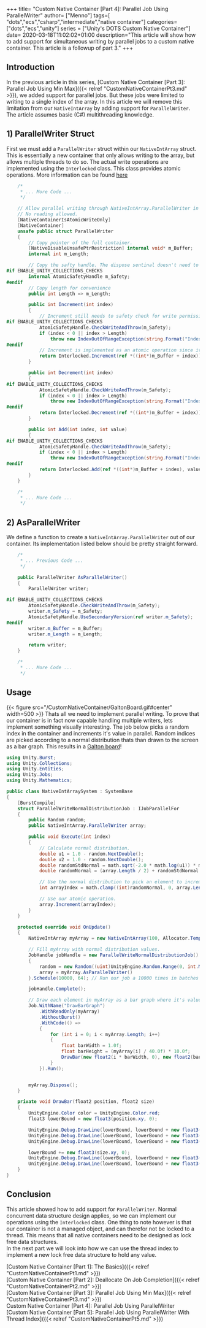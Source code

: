 +++
title= "Custom Native Container [Part 4]: Parallel Job Using ParallelWriter"
author= ["Menno"]
tags=[ "dots","ecs","csharp","intermediate","native container"]
categories=["dots","ecs","unity"]
series = ["Unity's DOTS Custom Native Container"]
date= 2020-03-18T11:02:02+01:00
description="This article will show how to add support for simultaneous writing by parallel jobs to a custom native container. This article is a followup of part 3."
+++

## Introduction
In the previous article in this series, [Custom Native Container [Part 3]: Parallel Job Using Min Max]({{< relref "CustomNativeContainerPt3.md" >}}), we added support for parallel jobs. But these jobs were limited to writing to a single index of the array. In this article we will remove this limitation from our `NativeIntArray` by adding support for `ParallelWriter`. The article assumes basic (C#) multithreading knowledge.

## 1) ParallelWriter Struct
First we must add a `ParallelWriter` struct within our `NativeIntArray` struct. This is essentially a new container that only allows writing to the array, but allows multiple threads to do so. The actual write operations are implemented using the `Interlocked` class. This class provides atomic operations. More information can be found [here](https://docs.microsoft.com/en-us/dotnet/api/system.threading.interlocked?view=netframework-4.8)
```csharp {linenostart=144}
	/*
	 * ... More Code ...
	 */

	// Allow parallel writing through NativeIntArray.ParallelWriter in a parallel job.
	// No reading allowed.
    [NativeContainerIsAtomicWriteOnly]
    [NativeContainer]
    unsafe public struct ParallelWriter
    {
        // Copy pointer of the full container.
        [NativeDisableUnsafePtrRestriction] internal void* m_Buffer;
        internal int m_Length;

        // Copy the safty handle. The dispose sentinal doesn't need to be copied as no memory will be allocated within this struct.
#if ENABLE_UNITY_COLLECTIONS_CHECKS
        internal AtomicSafetyHandle m_Safety;
#endif
		// Copy length for convenience
        public int Length => m_Length;

        public int Increment(int index)
        {
            // Increment still needs to safety check for write permissions and index range.
#if ENABLE_UNITY_COLLECTIONS_CHECKS
            AtomicSafetyHandle.CheckWriteAndThrow(m_Safety);
			if (index < 0 || index > Length)
				throw new IndexOutOfRangeException(string.Format("Index {0} is out of range of '{1}' Length.", index, Length));
#endif
            // Increment is implemented as an atomic operation since it can be incremented by multiple threads at the same time.
            return Interlocked.Increment(ref *((int*)m_Buffer + index));
        }

        public int Decrement(int index)
        {
#if ENABLE_UNITY_COLLECTIONS_CHECKS
            AtomicSafetyHandle.CheckWriteAndThrow(m_Safety);
			if (index < 0 || index > Length)
				throw new IndexOutOfRangeException(string.Format("Index {0} is out of range of '{1}' Length.", index, Length));
#endif
            return Interlocked.Decrement(ref *((int*)m_Buffer + index));
        }

        public int Add(int index, int value)
        {
#if ENABLE_UNITY_COLLECTIONS_CHECKS
            AtomicSafetyHandle.CheckWriteAndThrow(m_Safety);
			if (index < 0 || index > Length)
				throw new IndexOutOfRangeException(string.Format("Index {0} is out of range of '{1}' Length.", index, Length));
#endif
            return Interlocked.Add(ref *((int*)m_Buffer + index), value);
        }
    }

	/*
	 * ... More Code ...
	 */
```

## 2) AsParallelWriter
We define a function to create a `NativeIntArray.ParallelWriter` out of our container. Its implementation listed below should be pretty straight forward.
```csharp {linenostart=194}
	/*
	 * ... Previous Code ...
	 */

	public ParallelWriter AsParallelWriter()
    {
        ParallelWriter writer;

#if ENABLE_UNITY_COLLECTIONS_CHECKS
        AtomicSafetyHandle.CheckWriteAndThrow(m_Safety);
        writer.m_Safety = m_Safety;
        AtomicSafetyHandle.UseSecondaryVersion(ref writer.m_Safety);
#endif
        writer.m_Buffer = m_Buffer;
        writer.m_Length = m_Length;

        return writer;
    }

	/*
	 * ... More Code ...
	 */
```

## Usage
{{< figure src="/CustomNativeContainer/GaltonBoard.gif#center" width=500 >}} 
Thats all we need to implement parallel writing. To prove that our container is in fact now capable handling multiple writers, lets implement something visually interesting. The job below picks a random index in the container and increments it's value in parallel. Random indices are picked according to a normal distribution thats than drawn to the screen as a bar graph. This results in a [Galton board](https://en.wikipedia.org/wiki/Bean_machine)!
```csharp
using Unity.Burst;
using Unity.Collections;
using Unity.Entities;
using Unity.Jobs;
using Unity.Mathematics;

public class NativeIntArraySystem : SystemBase
{
    [BurstCompile]
    struct ParallelWriteNormalDistributionJob : IJobParallelFor
    {
        public Random random;
        public NativeIntArray.ParallelWriter array;

        public void Execute(int index)
        {
            // Calculate normal distribution.
            double u1 = 1.0 - random.NextDouble();
            double u2 = 1.0 - random.NextDouble();
            double randomStdNormal = math.sqrt(-2.0 * math.log(u1)) * math.sin(2.0 * math.PI * u2);
            double randomNormal = (array.Length / 2) + randomStdNormal * (array.Length / 8);

            // Use the normal distribution to pick an element to increment.
            int arrayIndex = math.clamp((int)randomNormal, 0, array.Length - 1);

            // Use our atomic operation.
            array.Increment(arrayIndex);
        }
    }

    protected override void OnUpdate()
    {
        NativeIntArray myArray = new NativeIntArray(100, Allocator.TempJob);

        // Fill myArray with normal distribution values.
        JobHandle jobHandle = new ParallelWriteNormalDistributionJob()
        {
            random = new Random((uint)UnityEngine.Random.Range(0, int.MaxValue)),
            array = myArray.AsParallelWriter()
        }.Schedule(10000, 64); // Run our job a 10000 times in batches of 64 (values chosen randomly).

        jobHandle.Complete();

        // Draw each element in myArray as a bar graph where it's value is the height of the bar.
        Job.WithName("DrawBarGraph")
            .WithReadOnly(myArray)
            .WithoutBurst()
            .WithCode(() =>
            {
                for (int i = 0; i < myArray.Length; i++)
                {
                    float barWidth = 1.0f;
                    float barHeight = (myArray[i] / 40.0f) * 10.0f;
                    DrawBar(new float2(i * barWidth, 0), new float2(barWidth, barHeight));
                }
            }).Run();


        myArray.Dispose();
    }

    private void DrawBar(float2 position, float2 size)
    {
        UnityEngine.Color color = UnityEngine.Color.red;
        float3 lowerBound = new float3(position.xy, 0);

        UnityEngine.Debug.DrawLine(lowerBound, lowerBound + new float3(size.x, 0, 0), color);
        UnityEngine.Debug.DrawLine(lowerBound, lowerBound + new float3(0, size.y, 0), color);
        UnityEngine.Debug.DrawLine(lowerBound, lowerBound + new float3(size.xy, 0)  , color);

        lowerBound += new float3(size.xy, 0);
        UnityEngine.Debug.DrawLine(lowerBound, lowerBound + new float3(-size.x, 0, 0), color);
        UnityEngine.Debug.DrawLine(lowerBound, lowerBound + new float3(0, -size.y, 0), color);
    }
}
```

## Conclusion
This article showed how to add support for `ParallelWriter`. Normal concurrent data structure design applies, so we can implement our operations using the `Interlocked` class. One thing to note however is that our container is not a managed object, and can therefor not be locked to a thread. This means that all native containers need to be designed as lock free data structures.  
In the next part we will look into how we can use the thread index to implement a new lock free data structure to hold any value.

[Custom Native Container [Part 1]: The Basics]({{< relref "CustomNativeContainerPt1.md" >}})  
[Custom Native Container [Part 2]: Deallocate On Job Completion]({{< relref "CustomNativeContainerPt2.md" >}})  
[Custom Native Container [Part 3]: Parallel Job Using Min Max]({{< relref "CustomNativeContainerPt3.md" >}})  
Custom Native Container [Part 4]: Parallel Job Using ParallelWriter  
[Custom Native Container [Part 5]: Parallel Job Using ParallelWriter With Thread Index]({{< relref "CustomNativeContainerPt5.md" >}})  